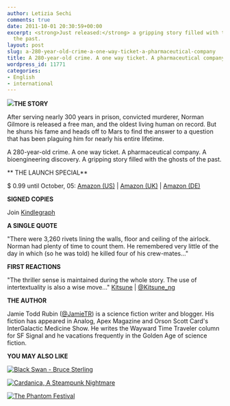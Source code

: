 ```yaml
---
author: Letizia Sechi
comments: true
date: 2011-10-01 20:30:59+00:00
excerpt: <strong>Just released:</strong> a gripping story filled with the ghosts of
  the past.
layout: post
slug: a-280-year-old-crime-a-one-way-ticket-a-pharmaceutical-company
title: A 280-year-old crime. A one way ticket. A pharmaceutical company...
wordpress_id: 11771
categories:
- English
- international
---
```


**[![](http://www.40kbooks.com/wp-content/uploads/jamie_sito2.jpg)](http://www.40kbooks.com/?attachment_id=11772)THE STORY**

After serving nearly 300 years in prison, convicted murderer, Norman Gilmore is released a free man, and the oldest living human on record. But he shuns his fame and heads off to Mars to find the answer to a question that has been plaguing him for nearly his entire lifetime.

A 280-year-old crime. A one way ticket. A pharmaceutical company. A bioengineering discovery. A gripping story filled with the ghosts of the past.

**
THE LAUNCH SPECIAL**

$ 0.99 until October, 05: [Amazon (US)](http://www.amazon.com/dp/B005QSTIL8) | [Amazon (UK)](http://www.amazon.co.uk/dp/B005QSTIL8) | [Amazon (DE)](http://www.amazon.de/dp/B005QSTIL8)

**SIGNED COPIES**

Join [Kindlegraph](http://kindlegraph.com/books?utf8=✓&search=if+by+reason+of+strength)

**A SINGLE QUOTE**

"There were 3,260 rivets lining the walls, floor and ceiling of the airlock. Norman had plenty of time to count them. He remembered very little of the day in which (so he was told) he killed four of his crew-mates..."

**FIRST REACTIONS**

"The thriller sense is maintained during the whole story. The use of intertextuality is also a wise move..."
[Kitsune](http://www.amazon.com/If-Reason-Strength-Techno-thriller-ebook/dp/B005QSTIL8/ref=cm_lmf_tit_3) | [@Kitsune_ng](http://twitter.com/#!/kitsune_ng)

**THE AUTHOR**

Jamie Todd Rubin ([@JamieTR](http://twitter.com/#!/jamietr)) is a science fiction writer and blogger. His fiction has appeared in Analog, Apex Magazine and Orson Scott Card's InterGalactic Medicine Show. He writes the Wayward Time Traveler column for SF Signal and he vacations frequently in the Golden Age of science fiction.

**YOU MAY ALSO LIKE**








[![Black Swan - Bruce Sterling](http://www.40kbooks.com/wp-content/uploads/blackswan_eng_t1.jpg)](http://www.40kbooks.com/?page_id=133&category=13&product_id=3)


[![Cardanica, A Steampunk Nightmare](http://www.40kbooks.com/wp-content/uploads/cardanica-home1.jpg)](http://www.40kbooks.com/?page_id=133&category=18&product_id=75)


[![The Phantom Festival](http://www.40kbooks.com/wp-content/uploads/product_img_90_215x1501.jpg)](http://www.40kbooks.com/?page_id=133&category=13&product_id=50)




